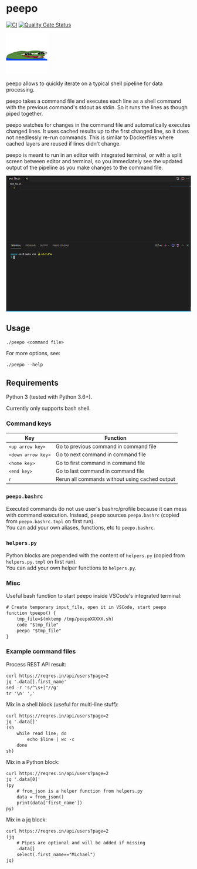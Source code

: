 # peepo

[![CI](https://github.com/sandro-h/peepo/actions/workflows/ci.yml/badge.svg)](https://github.com/sandro-h/peepo/actions/workflows/ci.yml)
[![Quality Gate Status](https://sonarcloud.io/api/project_badges/measure?project=sandro-h_peepo&metric=alert_status)](https://sonarcloud.io/dashboard?id=sandro-h_peepo)

![](widepeepohappy.png)

peepo allows to quickly iterate on a typical shell pipeline for data processing.

peepo takes a command file and executes each line as a shell command with the previous command's stdout as stdin.
So it runs the lines as though piped together.

peepo watches for changes in the command file and automatically executes changed lines. It uses cached results up to the first
changed line, so it does not needlessly re-run commands. This is similar to Dockerfiles where cached layers are reused if lines didn't change.

peepo is meant to run in an editor with integrated terminal, or with a split screen between editor and terminal, so you immediately see the
updated output of the pipeline as you make changes to the command file.

![](docs/demo.gif)

## Usage

```shell
./peepo <command file>
```

For more options, see:

```shell
./peepo --help
```

## Requirements

Python 3 (tested with Python 3.6+).

Currently only supports bash shell.

### Command keys

| Key | Function |
|-----|-----|
| `<up arrow key>` | Go to previous command in command file |
| `<down arrow key>` | Go to next command in command file |
| `<home key>` | Go to first command in command file |
| `<end key>` | Go to last command in command file |
| `r` | Rerun all commands without using cached output |

### `peepo.bashrc`

Executed commands do not use user's bashrc/profile because it can mess
with command execution. Instead, peepo sources `peepo.bashrc` (copied from `peepo.bashrc.tmpl` on first run).  
You can add your own aliases, functions, etc to `peepo.bashrc`.

### `helpers.py`

Python blocks are prepended with the content of `helpers.py` (copied from `helpers.py.tmpl` on first run).  
You can add your own helper functions to `helpers.py`.

### Misc

Useful bash function to start peepo inside VSCode's integrated terminal:

```shell
# Create temporary input_file, open it in VSCode, start peepo
function tpeepo() {
    tmp_file=$(mktemp /tmp/peepoXXXXX.sh)
    code "$tmp_file"
    peepo "$tmp_file"
}
```

### Example command files

Process REST API result:

```shell
curl https://reqres.in/api/users?page=2
jq '.data[].first_name'
sed -r 's/^\s+|"//g'
tr '\n' ','
```

Mix in a shell block (useful for multi-line stuff):

```shell
curl https://reqres.in/api/users?page=2
jq '.data[]'
(sh
    while read line; do
        echo $line | wc -c
    done
sh)
```

Mix in a Python block:

```shell
curl https://reqres.in/api/users?page=2
jq '.data[0]'
(py
    # from_json is a helper function from helpers.py
    data = from_json()
    print(data['first_name'])
py)
```

Mix in a jq block:

```shell
curl https://reqres.in/api/users?page=2
(jq
    # Pipes are optional and will be added if missing
    .data[]
    select(.first_name=="Michael")
jq)
```
